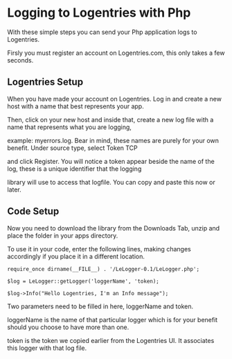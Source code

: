 Logging to Logentries with Php
=======================================

With these simple steps you can send your Php application logs to Logentries.

Firsly you must register an account on Logentries.com, this only takes a few seconds.

Logentries Setup
----------------

When you have made your account on Logentries. Log in and create a new host with a name that best represents your app.

Then, click on your new host and inside that, create a new log file with a name that represents what you are logging,

example:  myerrors.log. Bear in mind, these names are purely for your own benefit. Under source type, select Token TCP

and click Register. You will notice a token appear beside the name of the log, these is a unique identifier that the logging

library will use to access that logfile. You can copy and paste this now or later.

Code Setup
----------

Now you need to download the library from the Downloads Tab, unzip and place the folder in your apps directory.

To use it in your code, enter the following lines, making changes accordingly if you place it in a different location.

	require_once dirname(__FILE__) . '/LeLogger-0.1/LeLogger.php';

	$log = LeLogger::getLogger('loggerName', 'token);
	
	$log->Info("Hello Logentries, I'm an Info message");

Two parameters need to be filled in here, loggerName and token.

loggerName is the name of that particular logger which is for your benefit should you choose to have more than one.

token is the token we copied earlier from the Logentries UI. It associates this logger with that log file.
